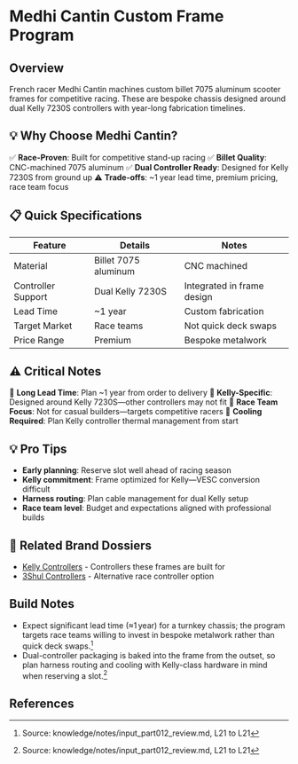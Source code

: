 # Medhi Cantin Custom Frame Program

## Overview

French racer Medhi Cantin machines custom billet 7075 aluminum scooter frames for competitive racing. These are bespoke chassis designed around dual Kelly 7230S controllers with year-long fabrication timelines.

## 💡 Why Choose Medhi Cantin?

✅ **Race-Proven**: Built for competitive stand-up racing
✅ **Billet Quality**: CNC-machined 7075 aluminum
✅ **Dual Controller Ready**: Designed for Kelly 7230S from ground up
⚠️ **Trade-offs**: ~1 year lead time, premium pricing, race team focus

## 📋 Quick Specifications

| Feature | Details | Notes |
|---------|---------|-------|
| Material | Billet 7075 aluminum | CNC machined |
| Controller Support | Dual Kelly 7230S | Integrated in frame design |
| Lead Time | ~1 year | Custom fabrication |
| Target Market | Race teams | Not quick deck swaps |
| Price Range | Premium | Bespoke metalwork |

## ⚠️ Critical Notes

🔴 **Long Lead Time**: Plan ~1 year from order to delivery
🔴 **Kelly-Specific**: Designed around Kelly 7230S—other controllers may not fit
🔴 **Race Team Focus**: Not for casual builders—targets competitive racers
🔴 **Cooling Required**: Plan Kelly controller thermal management from start

## 💡 Pro Tips

- **Early planning**: Reserve slot well ahead of racing season
- **Kelly commitment**: Frame optimized for Kelly—VESC conversion difficult
- **Harness routing**: Plan cable management for dual Kelly setup
- **Race team level**: Budget and expectations aligned with professional builds

## 🔧 Related Brand Dossiers

- [Kelly Controllers](kelly.md) - Controllers these frames are built for
- [3Shul Controllers](3shul.md) - Alternative race controller option

## Build Notes

- Expect significant lead time (≈1 year) for a turnkey chassis; the program targets race teams willing to invest in bespoke metalwork rather than quick deck swaps.[^1]
- Dual-controller packaging is baked into the frame from the outset, so plan harness routing and cooling with Kelly-class hardware in mind when reserving a slot.[^1]

## References

[^1]: Source: knowledge/notes/input_part012_review.md, L21 to L21
